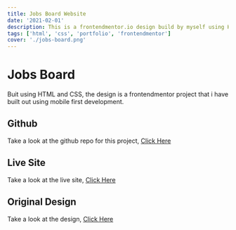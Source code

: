 ```yaml
---
title: Jobs Board Website
date: '2021-02-01'
description: This is a frontendmentor.io design build by myself using HTML and CSS
tags: ['html', 'css', 'portfolio', 'frontendmentor']
cover: './jobs-board.png'
---
```


# Jobs Board

Buit using HTML and CSS, the design is a frontendmentor project that i have built out using mobile first development.


## Github
Take a look at the github repo for this project, <a href='https://github.com/waynefox/jobs-listing-html-css-js' target='_blank'>Click Here</a>
## Live Site
Take a look at the live site, <a href='https://jobs-listing-html-css-js.netlify.app/' target='_blank'>Click Here</a>
## Original Design
Take a look at the design, <a href='https://www.frontendmentor.io/challenges/job-listings-with-filtering-ivstIPCt' target='_blank'>Click Here</a>
